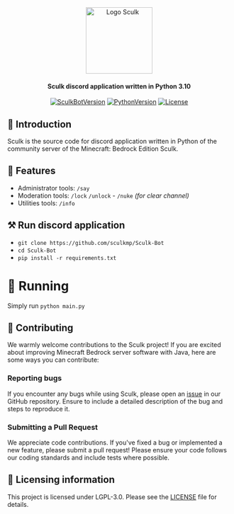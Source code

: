 <div align="center">
    <img src="https://static.wikia.nocookie.net/minecraft_gamepedia/images/e/e2/Sculk_%28pre-release%29.png" width="150" height="150" alt="Logo Sculk">
    <h4>Sculk discord application written in Python 3.10</h4>

[![SculkBotVersion](https://img.shields.io/badge/version-1.0.0-14191E.svg?cacheSeconds=2592000)]()
[![PythonVersion](https://img.shields.io/badge/python-3670A0.svg?cacheSeconds=2592000)]()
[![License](https://img.shields.io/badge/License-LGPL--3-yellow.svg)]()
</div>

## 📖 Introduction
Sculk is the source code for discord application written in Python of the community server of the Minecraft: Bedrock Edition Sculk.

## 🎯 Features
* Administrator tools: `/say`
* Moderation tools: `/lock` `/unlock` - `/nuke` *(for clear channel)*
* Utilities tools: `/info`

## ⚒️ Run discord application
- `git clone https://github.com/sculkmp/Sculk-Bot`
- `cd Sculk-Bot`
- `pip install -r requirements.txt`

# 🚀 Running
Simply run `python main.py`

## 🙌 Contributing
We warmly welcome contributions to the Sculk project! If you are excited about improving Minecraft
Bedrock server software with Java, here are some ways you can contribute:

### Reporting bugs
If you encounter any bugs while using Sculk, please open an [issue](https://github.com/sculkmp/Sculk-Bot/issues) in
our GitHub repository. Ensure to include a detailed description of the bug and steps to reproduce it.

### Submitting a Pull Request
We appreciate code contributions. If you've fixed a bug or implemented a new feature, please submit a pull request!
Please ensure your code follows our coding standards and include tests where possible.

## 📌 Licensing information
This project is licensed under LGPL-3.0. Please see the [LICENSE](/LICENSE) file for details.